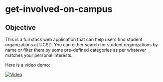 # get-involved-on-campus

## Objective

This is a full stack web application that can help users find student organizations at UCSD. You can either search for student organizations by name or filter them by some pre-defined categories as per whatever matches your personal interests. 

Here is a video demo:

[![Video](https://img.youtube.com/vi/fKnSi-roPQM/0.jpg)](https://www.youtube.com/watch?v=fKnSi-roPQM)
